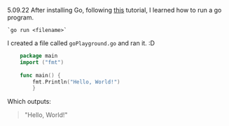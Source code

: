 5.09.22 After installing Go, following [this](https://go.dev/) tutorial, I learned how to run a go program.

    `go run <filename>`

I created a file called `goPlayground.go` and ran it. :D

```Go
    package main
    import ("fmt")
    
    func main() {
    	fmt.Println("Hello, World!")
    	}
```
Which outputs:
> "Hello, World!"
